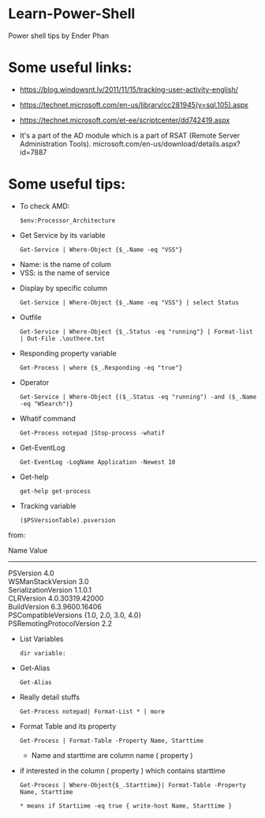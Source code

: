 # Learn-Power-Shell
Power shell tips by Ender Phan
# Some useful links:
- https://blog.windowsnt.lv/2011/11/15/tracking-user-activity-english/

- https://technet.microsoft.com/en-us/library/cc281945(v=sql.105).aspx

- https://technet.microsoft.com/et-ee/scriptcenter/dd742419.aspx

- It's a part of the AD module which is a part of RSAT (Remote Server Administration Tools). microsoft.com/en-us/download/details.aspx?id=7887 

# Some useful tips:

- To check AMD:

	`$env:Processor_Architecture`


- Get Service by its variable

	`Get-Service | Where-Object {$_.Name -eq "VSS"}`
	
 + Name: is the name of colum 
 + VSS: is the name of service
 
- Display by specific column

	`Get-Service | Where-Object {$_.Name -eq "VSS"} | select Status`


- Outfile

	`Get-Service | Where-Object {$_.Status -eq "running"} | Format-list | Out-File .\outhere.txt`

- Responding property variable

	`Get-Process | where {$_.Responding -eq "true"}`

- Operator 

	`Get-Service | Where-Object {($_.Status -eq "running") -and ($_.Name -eq "WSearch")}`

- Whatif command

	`Get-Process notepad |Stop-process -whatif`

- Get-EventLog

	`Get-EventLog -LogName Application -Newest 10`

- Get-help

	`get-help get-process`

- Tracking variable

	`($PSVersionTable).psversion`

from:

Name                           Value                                                                                                                   
----                           -----                                                                                                                   
PSVersion                      4.0                                                                                                                     
WSManStackVersion              3.0                                                                                                                     
SerializationVersion           1.1.0.1                                                                                                                 
CLRVersion                     4.0.30319.42000                                                                                                         
BuildVersion                   6.3.9600.16406                                                                                                          
PSCompatibleVersions           {1.0, 2.0, 3.0, 4.0}                                                                                                    
PSRemotingProtocolVersion      2.2 


- List Variables

	`dir variable:`

- Get-Alias

	`Get-Alias`

- Really detail stuffs

	`Get-Process notepad| Format-List * | more`

- Format Table and its property

	`Get-Process | Format-Table -Property Name, Starttime`

	+ Name and starttime are column name ( property )


- if interested in the column ( property ) which contains starttime

	`Get-Process | Where-Object{$_.Starttime}| Format-Table -Property Name, Starttime`

	`* means if Startiime -eq true
	{
		write-host Name, Starttime
	}`

